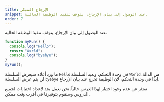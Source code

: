 ```yaml
---
title: الإرجاع المبكر
snippet: عند الوصول إلى بيان الإرجاع، يتوقف تنفيذ الوظيفة الحالية.
order: 7
---
```


عند الوصول إلى بيان الإرجاع، يتوقف تنفيذ الوظيفة الحالية.

```js
function myFun() {
  console.log("Hello");
  return "World";
  console.log("byebye");
}
myFun();
```

ما ورد أعلاه سيعرض السلسلة `Hello` في وحدة التحكم، ويعيد السلسلة `World` من
الدالة. لن يتم عرض السلسلة `byebye` أبدًا في وحدة التحكم، لأن الوظيفة تخرج عند
بيان الإرجاع.

<div class="quiz">
نعتذر عن عدم وجود اختبار لهذا الدرس حالياً. نحن نعمل بجد لإعداد اختبارات لجميع الدروس وسنقوم بتوفيرها في أقرب وقت ممكن.
</div>
